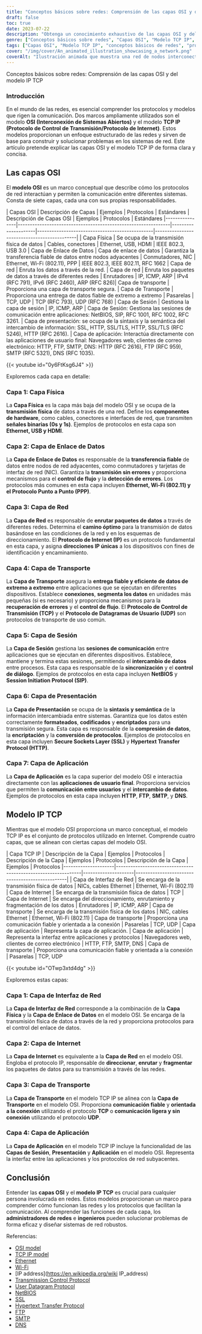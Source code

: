 ```yaml
---
title: "Conceptos básicos sobre redes: Comprensión de las capas OSI y del modelo IP TCP"
draft: false
toc: true
date: 2023-07-22
description: "Obtenga un conocimiento exhaustivo de las capas OSI y del modelo TCP IP, marcos esenciales en la creación de redes, para facilitar la comunicación eficaz y la resolución de problemas."
genre: ["Conceptos básicos sobre redes", "Capas OSI", "Modelo TCP IP", "Protocolos de red", "Modelos de comunicación", "Fundamentos de las redes", "Transmisión de datos", "Solución de problemas de red", "Arquitectura de red", "Conceptos de red"]
tags: ["Capas OSI", "Modelo TCP IP", "conceptos básicos de redes", "protocolos de red", "modelos de comunicación", "transmisión de datos", "solución de problemas de red", "arquitectura de red", "conceptos de red", "fundamentos de redes", "marcos de trabajo en red", "explicación de los protocolos de red", "normas de conexión en red", "capa física", "capa de enlace de datos", "capa de red", "capa de transporte", "capa de sesión", "capa de presentación", "capa de aplicación", "Capas TCP IP", "capa de interfaz de red", "capa de internet", "capa de transporte", "capa de aplicación", "explicación de los protocolos de red", "modelos de red", "explicación de los fundamentos de las redes", "guía de redes", "tutorial de redes", "mejores prácticas de trabajo en red"]
cover: "/img/cover/An_animated_illustration_showcasing_a_network.png"
coverAlt: "Ilustración animada que muestra una red de nodos interconectados con datos que fluyen entre ellos, simbolizando una comunicación y una red eficientes."
---
```

 Conceptos básicos sobre redes: Comprensión de las capas OSI y del modelo IP TCP

### Introducción

En el mundo de las redes, es esencial comprender los protocolos y modelos que rigen la comunicación. Dos marcos ampliamente utilizados son el modelo **OSI (Interconexión de Sistemas Abiertos)** y el modelo **TCP IP (Protocolo de Control de Transmisión/Protocolo de Internet)**. Estos modelos proporcionan un enfoque estructurado de las redes y sirven de base para construir y solucionar problemas en los sistemas de red. Este artículo pretende explicar las capas OSI y el modelo TCP IP de forma clara y concisa.

## Las capas OSI

El **modelo OSI** es un marco conceptual que describe cómo los protocolos de red interactúan y permiten la comunicación entre diferentes sistemas. Consta de siete capas, cada una con sus propias responsabilidades.


| Capas OSI | Descripción de Capas | Ejemplos | Protocolos | Estándares | Descripción de Capas OSI | Ejemplos | Protocolos | Estándares
|----------------|---------------------------------------------------------------|---------------------|------------------------------------------------|---------------------------------------------|
| Capa Física | Se ocupa de la transmisión física de datos | Cables, conectores | Ethernet, USB, HDMI | IEEE 802.3, USB 3.0 | Capa de Enlace de Datos
| Capa de enlace de datos | Garantiza la transferencia fiable de datos entre nodos adyacentes | Conmutadores, NIC | Ethernet, Wi-Fi (802.11), PPP | IEEE 802.3, IEEE 802.11, RFC 1662 | Capa de red | Enruta los datos a través de la red.
| Capa de red | Enruta los paquetes de datos a través de diferentes redes | Enrutadores | IP, ICMP, ARP | IPv4 (RFC 791), IPv6 (RFC 2460), ARP (RFC 826)| Capa de transporte | Proporciona una capa de transporte segura.
| Capa de Transporte | Proporciona una entrega de datos fiable de extremo a extremo | Pasarelas | TCP, UDP | TCP (RFC 793), UDP (RFC 768) | Capa de Sesión | Gestiona la capa de sesión | IP, ICMP, ARP
| Capa de Sesión: Gestiona las sesiones de comunicación entre aplicaciones: NetBIOS, SIP, RFC 1001, RFC 1002, RFC 3261.
| Capa de presentación: se ocupa de la sintaxis y la semántica del intercambio de información: SSL, HTTP, SSL/TLS, HTTP, SSL/TLS (RFC 5246), HTTP (RFC 2616).
| Capa de aplicación: Interactúa directamente con las aplicaciones de usuario final: Navegadores web, clientes de correo electrónico: HTTP, FTP, SMTP, DNS: HTTP (RFC 2616), FTP (RFC 959), SMTP (RFC 5321), DNS (RFC 1035).

{{< youtube id="0y6FtKsg6J4" >}}

Exploremos cada capa en detalle:

### Capa 1: Capa Física

La **Capa Física** es la capa más baja del modelo OSI y se ocupa de la **transmisión física** de datos a través de una red. Define los **componentes de hardware**, como cables, conectores e interfaces de red, que transmiten **señales binarias (0s y 1s)**. Ejemplos de protocolos en esta capa son **Ethernet, USB y HDMI**.

### Capa 2: Capa de Enlace de Datos

La **Capa de Enlace de Datos** es responsable de la **transferencia fiable** de datos entre nodos de red adyacentes, como conmutadores y tarjetas de interfaz de red (NIC). Garantiza la **transmisión sin errores** y proporciona mecanismos para el **control de flujo** y la **detección de errores**. Los protocolos más comunes en esta capa incluyen **Ethernet, Wi-Fi (802.11) y el Protocolo Punto a Punto (PPP)**.

### Capa 3: Capa de Red

La **Capa de Red** es responsable de **enrutar paquetes de datos** a través de diferentes redes. Determina el **camino óptimo** para la transmisión de datos basándose en las condiciones de la red y en los esquemas de direccionamiento. El **Protocolo de Internet (IP)** es un protocolo fundamental en esta capa, y asigna **direcciones IP únicas** a los dispositivos con fines de identificación y encaminamiento.

### Capa 4: Capa de Transporte

La **Capa de Transporte** asegura la **entrega fiable y eficiente de datos de extremo a extremo** entre aplicaciones que se ejecutan en diferentes dispositivos. Establece **conexiones**, **segmenta los datos** en unidades más pequeñas (si es necesario) y proporciona mecanismos para la **recuperación de errores** y el **control de flujo**. El **Protocolo de Control de Transmisión (TCP)** y el **Protocolo de Datagramas de Usuario (UDP)** son protocolos de transporte de uso común.

### Capa 5: Capa de Sesión

La **Capa de Sesión** gestiona las **sesiones de comunicación** entre aplicaciones que se ejecutan en diferentes dispositivos. Establece, mantiene y termina estas sesiones, permitiendo el **intercambio de datos** entre procesos. Esta capa es responsable de la **sincronización** y el **control de diálogo**. Ejemplos de protocolos en esta capa incluyen **NetBIOS** y **Session Initiation Protocol (SIP)**.

### Capa 6: Capa de Presentación

La **Capa de Presentación** se ocupa de la **sintaxis y semántica** de la información intercambiada entre sistemas. Garantiza que los datos estén correctamente **formateados**, **codificados** y **encriptados** para una transmisión segura. Esta capa es responsable de la **compresión de datos**, la **encriptación** y la **conversión de protocolos**. Ejemplos de protocolos en esta capa incluyen **Secure Sockets Layer (SSL)** y **Hypertext Transfer Protocol (HTTP)**.

### Capa 7: Capa de Aplicación

La **Capa de Aplicación** es la capa superior del modelo OSI e interactúa directamente con las **aplicaciones de usuario final**. Proporciona servicios que permiten la **comunicación entre usuarios** y el **intercambio de datos**. Ejemplos de protocolos en esta capa incluyen **HTTP**, **FTP**, **SMTP**, y **DNS**.

## Modelo IP TCP

Mientras que el modelo OSI proporciona un marco conceptual, el modelo TCP IP es el conjunto de protocolos utilizado en Internet. Comprende cuatro capas, que se alinean con ciertas capas del modelo OSI.


| Capa TCP IP | Descripción de la Capa | Ejemplos | Protocolos | Descripción de la Capa | Ejemplos | Protocolos | Descripción de la Capa | Ejemplos | Protocolos
|---------------------|---------------------------------------------------------------|---------------------|-------------------------------------------------|
| Capa de Interfaz de Red | Se encarga de la transmisión física de datos | NICs, cables Ethernet | Ethernet, Wi-Fi (802.11) | Capa de Internet | Se encarga de la transmisión física de datos | TCP
| Capa de Internet | Se encarga del direccionamiento, enrutamiento y fragmentación de los datos | Enrutadores | IP, ICMP, ARP | Capa de transporte | Se encarga de la transmisión física de los datos | NIC, cables Ethernet | Ethernet, Wi-Fi (802.11)
| Capa de transporte | Proporciona una comunicación fiable y orientada a la conexión | Pasarelas | TCP, UDP | Capa de aplicación | Representa la capa de aplicación.
| Capa de aplicación | Representa la interfaz entre aplicaciones y protocolos | Navegadores web, clientes de correo electrónico | HTTP, FTP, SMTP, DNS | Capa de transporte | Proporciona una comunicación fiable y orientada a la conexión | Pasarelas | TCP, UDP

{{< youtube id="OTwp3xtd4dg" >}}

Exploremos estas capas:

### Capa 1: Capa de Interfaz de Red

La **Capa de Interfaz de Red** corresponde a la combinación de la **Capa Física** y la **Capa de Enlace de Datos** en el modelo OSI. Se encarga de la transmisión física de datos a través de la red y proporciona protocolos para el control del enlace de datos.

### Capa 2: Capa de Internet

La **Capa de Internet** es equivalente a la **Capa de Red** en el modelo OSI. Engloba el protocolo IP, responsable de **direccionar**, **enrutar** y **fragmentar** los paquetes de datos para su transmisión a través de las redes.

### Capa 3: Capa de Transporte

La **Capa de Transporte** en el modelo TCP IP se alinea con la **Capa de Transporte** en el modelo OSI. Proporciona **comunicación fiable** y **orientada a la conexión** utilizando el protocolo **TCP** o **comunicación ligera y sin conexión** utilizando el protocolo **UDP**.

### Capa 4: Capa de Aplicación

La **Capa de Aplicación** en el modelo TCP IP incluye la funcionalidad de las **Capas de Sesión**, **Presentación** y **Aplicación** en el modelo OSI. Representa la interfaz entre las aplicaciones y los protocolos de red subyacentes.

## Conclusión

Entender las **capas OSI** y el **modelo IP TCP** es crucial para cualquier persona involucrada en redes. Estos modelos proporcionan un marco para comprender cómo funcionan las redes y los protocolos que facilitan la comunicación. Al comprender las funciones de cada capa, los **administradores de redes** e **ingenieros** pueden solucionar problemas de forma eficaz y diseñar sistemas de red robustos.


Referencias:
- [OSI model](https://en.wikipedia.org/wiki/OSI_model)
- [TCP IP model](https://www.geeksforgeeks.org/tcp-ip-model/)
- [Ethernet](https://www.computernetworkingnotes.com/networking-tutorials/ethernet-standards-and-protocols-explained.html)
- [Wi-Fi](https://www.wi-fi.org/)
- [IP address](https://en.wikipedia.org/wiki IP_address)
- [Transmission Control Protocol](https://en.wikipedia.org/wiki/Transmission_Control_Protocol)
- [User Datagram Protocol](https://www.cloudflare.com/learning/ddos/glossary/user-datagram-protocol-udp/)
- [NetBIOS](https://en.wikipedia.org/wiki/NetBIOS)
- [SSL](https://www.cloudflare.com/learning/ssl/what-is-ssl/)
- [Hypertext Transfer Protocol](https://developer.mozilla.org/en-US/docs/Web/HTTP)
- [FTP](https://en.wikipedia.org/wiki/File_Transfer_Protocol)
- [SMTP](https://en.wikipedia.org/wiki/Simple_Mail_Transfer_Protocol)
- [DNS](https://www.cloudflare.com/learning/dns/what-is-dns/)
